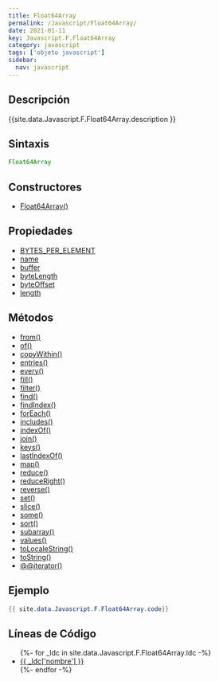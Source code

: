 ```yaml
---
title: Float64Array
permalink: /Javascript/Float64Array/
date: 2021-01-11
key: Javascript.F.Float64Array
category: javascript
tags: ['objeto javascript']
sidebar: 
  nav: javascript
---
```


## Descripción
{{site.data.Javascript.F.Float64Array.description }}

## Sintaxis
~~~javascript
Float64Array
~~~

## Constructores
* [Float64Array()](/Javascript/Float64Array/Float64Array/)

## Propiedades
* [BYTES_PER_ELEMENT](/Javascript/Float64Array/BYTES_PER_ELEMENT)
* [name](/Javascript/Float64Array/name)
* [buffer](/Javascript/Float64Array/buffer)
* [byteLength](/Javascript/Float64Array/byteLength)
* [byteOffset](/Javascript/Float64Array/byteOffset)
* [length](/Javascript/Float64Array/length)

## Métodos
* [from()](/Javascript/Float64Array/from)
* [of()](/Javascript/Float64Array/of)
* [copyWithin()](/Javascript/Float64Array/copyWithin)
* [entries()](/Javascript/Float64Array/entries)
* [every()](/Javascript/Float64Array/every)
* [fill()](/Javascript/Float64Array/fill)
* [filter()](/Javascript/Float64Array/filter)
* [find()](/Javascript/Float64Array/find)
* [findIndex()](/Javascript/Float64Array/findIndex)
* [forEach()](/Javascript/Float64Array/forEach)
* [includes()](/Javascript/Float64Array/includes)
* [indexOf()](/Javascript/Float64Array/indexOf)
* [join()](/Javascript/Float64Array/join)
* [keys()](/Javascript/Float64Array/keys)
* [lastIndexOf()](/Javascript/Float64Array/lastIndexOf)
* [map()](/Javascript/Float64Array/map)
* [reduce()](/Javascript/Float64Array/reduce)
* [reduceRight()](/Javascript/Float64Array/reduceRight)
* [reverse()](/Javascript/Float64Array/reverse)
* [set()](/Javascript/Float64Array/set)
* [slice()](/Javascript/Float64Array/slice)
* [some()](/Javascript/Float64Array/some)
* [sort()](/Javascript/Float64Array/sort)
* [subarray()](/Javascript/Float64Array/subarray)
* [values()](/Javascript/Float64Array/values)
* [toLocaleString()](/Javascript/Float64Array/toLocaleString)
* [toString()](/Javascript/Float64Array/toString)
* [@@iterator()](/Javascript/Float64Array/@@iterator)

## Ejemplo
~~~java
{{ site.data.Javascript.F.Float64Array.code}}
~~~

## Líneas de Código
<ul>
{%- for _ldc in site.data.Javascript.F.Float64Array.ldc -%}
   <li>
       <a href="{{_ldc['url'] }}">{{ _ldc['nombre'] }}</a>
   </li>
{%- endfor -%}
</ul>

